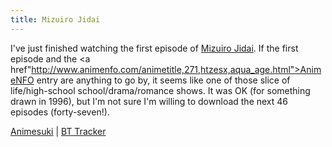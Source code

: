 ```yaml
---
title: Mizuiro Jidai
---
```

I've just finished watching the first episode of <a class="title" href="http://www.animenfo.com/animetitle,271,htzesx,aqua_age.html">Mizuiro Jidai</a>. If the first episode and the <a href"http://www.animenfo.com/animetitle,271,htzesx,aqua_age.html">AnimeNFO entry </a> are anything to go by, it seems like one of those slice of life/high-school school/drama/romance shows. It was OK (for something drawn in 1996), but I'm not sure I'm willing to download the next 46 episodes (forty-seven!). 

<a href="http://www.animesuki.com/series.php/122.html">Animesuki</a> | <a href="http://a.scarywater.net/lunar/">BT Tracker</a>
